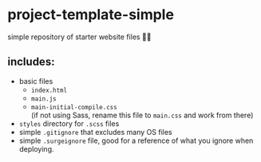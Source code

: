 # project-template-simple

simple repository of starter website files 🌱🌸

## includes:

- basic files
  - `index.html`
  - `main.js`
  - `main-initial-compile.css`
    <br>(if not using Sass, rename this file to `main.css` and work from there)
- `styles` directory for `.scss` files
- simple `.gitignore` that excludes many OS files
- simple `.surgeignore` file, good for a reference of what you ignore when deploying.
